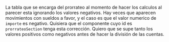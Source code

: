 La tabla que se encarga del prorrateo al momento de hacer los calculos al parecer esta ignorando los valores negativos. Hay veces que aparecen movimientos con sueldos a favor, y el caso es que el valor numerico de `importe` es negativo. Quisiera que el componente cuyo id es `prorrateoSection` tenga esta corrección. Quiero que se supe tanto los valores positivos como negativos antes de hacer la división de las cuentas.